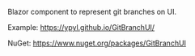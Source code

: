 Blazor component to represent git branches on UI.

Example: https://ypyl.github.io/GitBranchUI/

NuGet: https://www.nuget.org/packages/GitBranchUI
